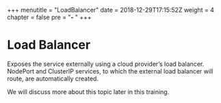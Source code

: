+++
menutitle = "LoadBalancer"
date = 2018-12-29T17:15:52Z
weight = 4
chapter = false
pre = "<b>- </b>"
+++

# Load Balancer
Exposes the service externally using a cloud provider’s load balancer. NodePort and ClusterIP services, to which the external load balancer will route, are automatically created.

We will discuss more about this topic later in this training.
